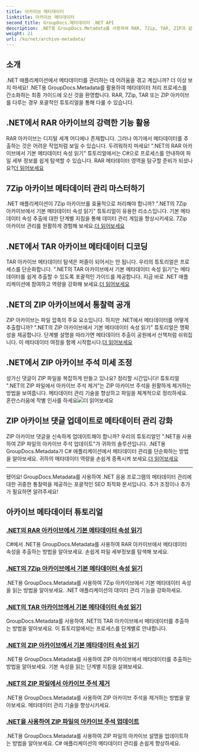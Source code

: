 ```yaml
---
title: 아카이브 메타데이터
linktitle: 아카이브 메타데이터
second_title: GroupDocs.메타데이터 .NET API
description: .NET용 GroupDocs.Metadata를 사용하여 RAR, 7Zip, TAR, ZIP과 같은 다양한 아카이브 형식에서 메타데이터 속성을 추출하고 관리하는 방법에 대한 자습서를 살펴보세요.
weight: 21
url: /ko/net/archive-metadata/
---
```


## 소개

.NET 애플리케이션에서 메타데이터를 관리하는 데 어려움을 겪고 계십니까? 더 이상 보지 마세요! .NET용 GroupDocs.Metadata를 활용하여 메타데이터 처리 프로세스를 간소화하는 최종 가이드에 오신 것을 환영합니다. RAR, 7Zip, TAR 또는 ZIP 아카이브를 다루는 경우 포괄적인 튜토리얼을 통해 다룰 수 있습니다.

## .NET에서 RAR 아카이브의 강력한 기능 활용

 RAR 아카이브는 디지털 세계 어디에나 존재합니다. 그러나 여기에서 메타데이터를 추출하는 것은 어려운 작업처럼 보일 수 있습니다. 두려워하지 마세요! ".NET의 RAR 아카이브에서 기본 메타데이터 속성 읽기" 튜토리얼에서는 C#으로 프로세스를 안내하여 파일 세부 정보를 쉽게 탐색할 수 있습니다. RAR 메타데이터 영역을 탐구할 준비가 되셨나요?[더 읽어보세요](./read-native-metadata-rar-archives/)

## 7Zip 아카이브 메타데이터 관리 마스터하기

.NET 애플리케이션이 7Zip 아카이브를 효율적으로 처리해야 합니까? ".NET의 7Zip 아카이브에서 기본 메타데이터 속성 읽기" 튜토리얼이 유용한 리소스입니다. 기본 메타데이터 속성 추출에 대한 단계별 지침을 통해 데이터 관리 게임을 향상시키세요. 7Zip 아카이브 관리를 원활하게 경험해 보세요.[더 읽어보세요](./read-native-metadata-7zip-archives/)

## .NET에서 TAR 아카이브 메타데이터 디코딩

 TAR 아카이브 메타데이터 탐색은 퍼즐이 되어서는 안 됩니다. 우리의 튜토리얼은 프로세스를 단순화합니다. ".NET의 TAR 아카이브에서 기본 메타데이터 속성 읽기"는 메타데이터를 쉽게 추출할 수 있도록 포괄적인 가이드를 제공합니다. 지금 바로 .NET 애플리케이션에 참여하고 역량을 강화해 보세요.[더 읽어보세요](./read-native-metadata-tar-archives/)

## .NET의 ZIP 아카이브에서 통찰력 공개

ZIP 아카이브는 파일 압축의 주요 요소입니다. 하지만 .NET에서 메타데이터를 어떻게 추출합니까? ".NET의 ZIP 아카이브에서 기본 메타데이터 속성 읽기" 튜토리얼은 명확성을 제공합니다. 단계별 설명을 따라가면 메타데이터 추출이 공원에서 산책처럼 쉬워집니다. 이 메타데이터 여정을 함께 시작합시다.[더 읽어보세요](./read-native-metadata-zip-archives/)

## .NET에서 ZIP 아카이브 주석 미세 조정

 성가신 댓글이 ZIP 파일을 복잡하게 만들고 있나요? 정리할 시간입니다! 튜토리얼 ".NET의 ZIP 파일에서 아카이브 주석 제거"는 ZIP 아카이브 주석을 원활하게 제거하는 방법을 보여줍니다. 메타데이터 관리 기술을 향상하고 파일을 체계적으로 정리하세요. 혼란스러움에 작별 인사를 하세요![더 읽어보세요](./remove-archive-comment-zip-files/)

## ZIP 아카이브 댓글 업데이트로 메타데이터 관리 강화

ZIP 아카이브 댓글을 신속하게 업데이트해야 합니까? 우리의 튜토리얼인 ".NET을 사용하여 ZIP 파일의 아카이브 주석 업데이트"가 귀하의 솔루션입니다. .NET용 GroupDocs.Metadata가 C# 애플리케이션에서 메타데이터 관리를 단순화하는 방법을 알아보세요. 귀하의 메타데이터 역량을 손쉽게 증폭시켜 보세요.[더 읽어보세요](./update-archive-comment-zip-files/)

---

됐어요! GroupDocs.Metadata를 사용하여 .NET 응용 프로그램의 메타데이터 관리에 대한 귀중한 통찰력을 제공하는 포괄적인 SEO 최적화 문서입니다. 추가 조정이나 추가가 필요하면 알려주세요!
## 아카이브 메타데이터 튜토리얼
### [.NET의 RAR 아카이브에서 기본 메타데이터 속성 읽기](./read-native-metadata-rar-archives/)
C#에서 .NET용 GroupDocs.Metadata를 사용하여 RAR 아카이브에서 메타데이터 속성을 추출하는 방법을 알아보세요. 손쉽게 파일 세부정보를 탐색해 보세요.
### [.NET의 7Zip 아카이브에서 기본 메타데이터 속성 읽기](./read-native-metadata-7zip-archives/)
.NET용 GroupDocs.Metadata를 사용하여 7Zip 아카이브에서 기본 메타데이터 속성을 읽는 방법을 알아보세요. .NET 애플리케이션의 데이터 관리 기능을 강화하세요.
### [.NET의 TAR 아카이브에서 기본 메타데이터 속성 읽기](./read-native-metadata-tar-archives/)
GroupDocs.Metadata를 사용하여 .NET의 TAR 아카이브에서 메타데이터를 추출하는 방법을 알아보세요. 이 튜토리얼에서는 프로세스를 단계별로 안내합니다.
### [.NET의 ZIP 아카이브에서 기본 메타데이터 속성 읽기](./read-native-metadata-zip-archives/)
.NET용 GroupDocs.Metadata를 사용하여 ZIP 아카이브에서 메타데이터를 추출하는 방법을 알아보세요. 기본 속성을 읽는 단계별 지침을 살펴보세요.
### [.NET의 ZIP 파일에서 아카이브 주석 제거](./remove-archive-comment-zip-files/)
.NET용 GroupDocs.Metadata를 사용하여 ZIP 아카이브 주석을 제거하는 방법을 알아보세요. 메타데이터 관리 기술을 향상시키세요.
### [.NET을 사용하여 ZIP 파일의 아카이브 주석 업데이트](./update-archive-comment-zip-files/)
.NET용 GroupDocs.Metadata를 사용하여 ZIP 파일의 아카이브 설명을 업데이트하는 방법을 알아보세요. C# 애플리케이션의 메타데이터 관리를 손쉽게 향상하세요.